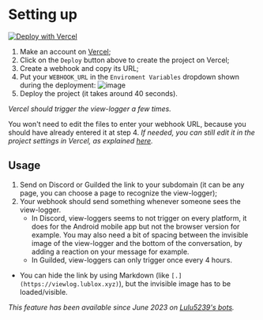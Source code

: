 # Setting up

[![Deploy with Vercel](https://vercel.com/button)](https://vercel.com/new/clone?repository-url=https%3A%2F%2Fgithub.com%2Flulu5239%2Fview-loggers&env=WEBHOOK_URL&envDescription=Paste%20your%20Discord%2FGuilded%20Webhook%20URL)

1. Make an account on [Vercel](https://vercel.com/);
2. Click on the `Deploy` button above to create the project on Vercel;
3. Create a webhook and copy its URL;
4. Put your `WEBHOOK_URL` in the `Enviroment Variables` dropdown shown during the deployment:
   ![image](https://github.com/Zaid-maker/view-loggers/assets/53424436/b0f1dbb6-304c-4719-a4e6-2adbba8a67ba)
5. Deploy the project (it takes around 40 seconds).

*Vercel should trigger the view-logger a few times.*

You won't need to edit the files to enter your webhook URL, because you should have already entered it at step 4. *If needed, you can still edit it in the project settings in Vercel, as explained [here](https://github.com/lulu5239/view-loggers/issues/10#issuecomment-1995980025).*

## Usage

1. Send on Discord or Guilded the link to your subdomain (it can be any page, you can choose a page to recognize the view-logger);
2. Your webhook should send something whenever someone sees the view-logger.
   * In Discord, view-loggers seems to not trigger on every platform, it does for the Android mobile app but not the browser version for example. You may also need a bit of spacing between the invisible image of the view-logger and the bottom of the conversation, by adding a reaction on your message for example.
   * In Guilded, view-loggers can only trigger once every 4 hours.

* You can hide the link by using Markdown (like `[.](https://viewlog.lublox.xyz)`), but the invisible image has to be loaded/visible.

*This feature has been available since June 2023 on [Lulu5239's bots](https://discord.com/api/oauth2/authorize?client_id=760184483659251753&permissions=0&scope=applications.commands%20bot).*

